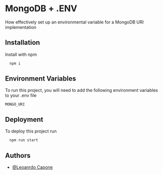 
# MongoDB + .ENV

How effectively set up an environmental variable for a MongoDB URI implementation


## Installation

Install with npm

```bash
  npm i
```
    
## Environment Variables

To run this project, you will need to add the following environment variables to your .env file

`MONGO_URI`


## Deployment

To deploy this project run

```bash
  npm run start
```




## Authors

- [@Leoanrdo Capone](https://www.linkedin.com/in/capone-leonardo/)

